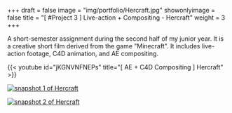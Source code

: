 +++
draft = false
image = "img/portfolio/Hercraft.jpg"
showonlyimage = false
title = "[ #Project 3 ] Live-action + Compositing - Hercraft"
weight = 3
+++

A short-semester assignment during the second half of my junior year. It is a creative short film derived from the game "Minecraft". It includes live-action footage, C4D animation, and AE compositing.

{{< youtube id="jKGNVNFNEPs" title="[ AE + C4D Compositing ] Hercraft" >}}
<br>

[![snapshot 1 of Hercraft][1]][1]

[![snapshot 2 of Hercraft][2]][2]

[1]: /img/portfolio/Hercraft-1.png
[2]: /img/portfolio/Hercraft-2.png
